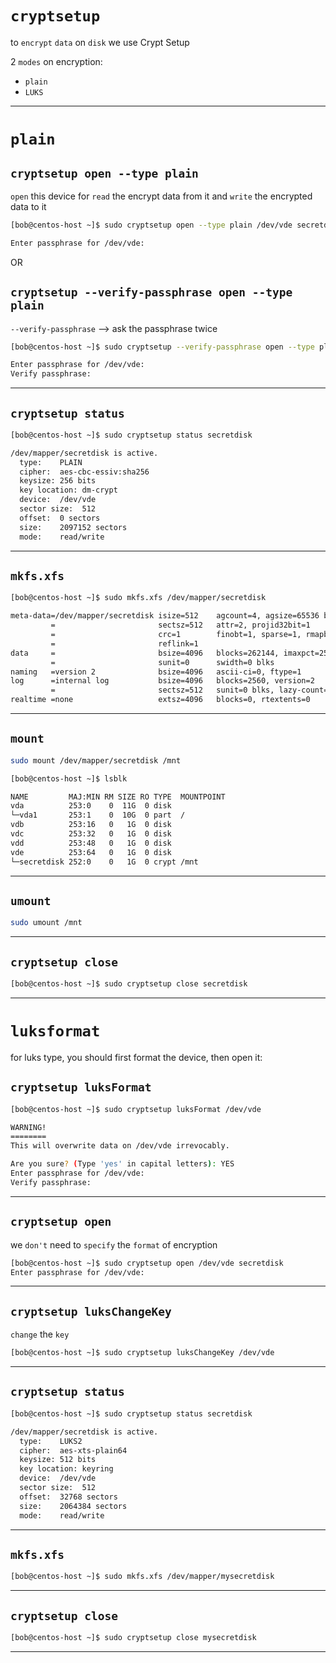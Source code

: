 
# `cryptsetup`

to `encrypt` `data` on `disk` we use Crypt Setup

2 `modes` on encryption:

- `plain`
- `LUKS`



________________________________________________________________________________________________


# `plain`

## `cryptsetup open --type plain`

`open` this device for `read` the encrypt data from it and `write` the encrypted data to it

```bash
[bob@centos-host ~]$ sudo cryptsetup open --type plain /dev/vde secretdisk

Enter passphrase for /dev/vde: 
```

OR



## `cryptsetup --verify-passphrase open --type plain`

`--verify-passphrase`  -->  ask the passphrase twice 

```bash
[bob@centos-host ~]$ sudo cryptsetup --verify-passphrase open --type plain /dev/vde secretdisk

Enter passphrase for /dev/vde: 
Verify passphrase: 
```

________________________________________________________________________________________________





## `cryptsetup status`


```bash
[bob@centos-host ~]$ sudo cryptsetup status secretdisk 

/dev/mapper/secretdisk is active.
  type:    PLAIN
  cipher:  aes-cbc-essiv:sha256
  keysize: 256 bits
  key location: dm-crypt
  device:  /dev/vde
  sector size:  512
  offset:  0 sectors
  size:    2097152 sectors
  mode:    read/write
```

________________________________________________________________________________________________





## `mkfs.xfs`


```bash
[bob@centos-host ~]$ sudo mkfs.xfs /dev/mapper/secretdisk

meta-data=/dev/mapper/secretdisk isize=512    agcount=4, agsize=65536 blks
         =                       sectsz=512   attr=2, projid32bit=1
         =                       crc=1        finobt=1, sparse=1, rmapbt=0
         =                       reflink=1
data     =                       bsize=4096   blocks=262144, imaxpct=25
         =                       sunit=0      swidth=0 blks
naming   =version 2              bsize=4096   ascii-ci=0, ftype=1
log      =internal log           bsize=4096   blocks=2560, version=2
         =                       sectsz=512   sunit=0 blks, lazy-count=1
realtime =none                   extsz=4096   blocks=0, rtextents=0
```

________________________________________________________________________________________________



## `mount`


```bash
sudo mount /dev/mapper/secretdisk /mnt
```


```bash
[bob@centos-host ~]$ lsblk

NAME         MAJ:MIN RM SIZE RO TYPE  MOUNTPOINT
vda          253:0    0  11G  0 disk  
└─vda1       253:1    0  10G  0 part  /
vdb          253:16   0   1G  0 disk  
vdc          253:32   0   1G  0 disk  
vdd          253:48   0   1G  0 disk  
vde          253:64   0   1G  0 disk  
└─secretdisk 252:0    0   1G  0 crypt /mnt
```

________________________________________________________________________________________________





## `umount`

```bash
sudo umount /mnt
```

________________________________________________________________________________________________




## `cryptsetup close`


```bash
[bob@centos-host ~]$ sudo cryptsetup close secretdisk
```


________________________________________________________________________________________________



# `luksformat`


for luks type, you should first format the device, then open it:

## `cryptsetup luksFormat`


```bash
[bob@centos-host ~]$ sudo cryptsetup luksFormat /dev/vde

WARNING!
========
This will overwrite data on /dev/vde irrevocably.

Are you sure? (Type 'yes' in capital letters): YES
Enter passphrase for /dev/vde: 
Verify passphrase: 
```

________________________________________________________________________________________________



## `cryptsetup open`

we `don't` need to `specify` the `format` of encryption

```bash
[bob@centos-host ~]$ sudo cryptsetup open /dev/vde secretdisk
Enter passphrase for /dev/vde: 
```





________________________________________________________________________________________________


## `cryptsetup luksChangeKey`


`change` the `key`

```bash
[bob@centos-host ~]$ sudo cryptsetup luksChangeKey /dev/vde
```


________________________________________________________________________________________________



## `cryptsetup status`


```bash
[bob@centos-host ~]$ sudo cryptsetup status secretdisk

/dev/mapper/secretdisk is active.
  type:    LUKS2
  cipher:  aes-xts-plain64
  keysize: 512 bits
  key location: keyring
  device:  /dev/vde
  sector size:  512
  offset:  32768 sectors
  size:    2064384 sectors
  mode:    read/write
```


________________________________________________________________________________________________


## `mkfs.xfs`


```bash
[bob@centos-host ~]$ sudo mkfs.xfs /dev/mapper/mysecretdisk
```


________________________________________________________________________________________________



## `cryptsetup close`


```bash
[bob@centos-host ~]$ sudo cryptsetup close mysecretdisk
```


________________________________________________________________________________________________
